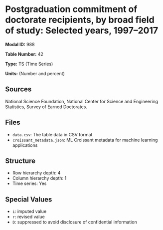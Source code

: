 # Postgraduation commitment of doctorate recipients, by broad field of study: Selected years, 1997&#8211;2017

**Modal ID:** 988

**Table Number:** 42

**Type:** TS (Time Series)

**Units:** (Number and percent)

## Sources

National Science Foundation, National Center for Science and Engineering Statistics, Survey of Earned Doctorates.

## Files

- `data.csv`: The table data in CSV format
- `croissant_metadata.json`: ML Croissant metadata for machine learning applications

## Structure

- Row hierarchy depth: 4
- Column hierarchy depth: 1
- Time series: Yes

## Special Values

- `i`: imputed value
- `r`: revised value
- `D`: suppressed to avoid disclosure of confidential information
